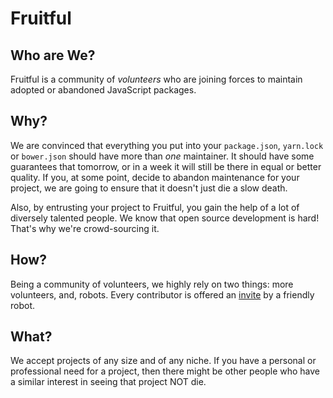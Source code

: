 # Fruitful

## Who are We?

Fruitful is a community of *volunteers* who are joining forces to maintain
adopted or abandoned JavaScript packages.

## Why?

We are convinced that everything you put into your `package.json`,
`yarn.lock` or `bower.json` should have more than *one* maintainer.
It should have some guarantees that tomorrow, or in a week it will still
be there in equal or better quality. If you, at some point, decide to abandon
maintenance for your project, we are going to ensure that it doesn't just die
a slow death.

Also, by entrusting your project to Fruitful, you gain the help of a lot of
diversely talented people. We know that open source development is hard!
That's why we're crowd-sourcing it.

## How?

Being a community of volunteers, we highly rely on two things: more volunteers,
and, robots. Every contributor is offered an
[invite](https://github.com/Moya/Aeryn) by a friendly robot.

## What?

We accept projects of any size and of any niche. If you have a personal or
professional need for a project, then there might be other people who have
a similar interest in seeing that project NOT die.
